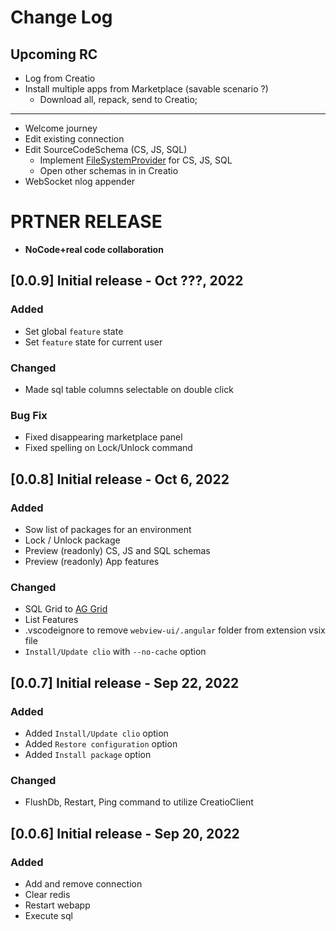 # Change Log

## Upcoming RC

- Log from Creatio
- Install multiple apps from Marketplace (savable scenario ?)
  - Download all, repack, send to Creatio;

---

- Welcome journey
- Edit existing connection
- Edit SourceCodeSchema (CS, JS, SQL)
  - Implement [FileSystemProvider] for CS, JS, SQL
  - Open other schemas in in Creatio
- WebSocket nlog appender

# PRTNER RELEASE

- **NoCode+real code collaboration**

## [0.0.9] Initial release  - Oct ???, 2022

### Added

- Set global `feature` state
- Set `feature` state for current user

### Changed

- Made sql table columns selectable on double click

### Bug Fix

- Fixed disappearing marketplace panel
- Fixed spelling on Lock/Unlock command


## [0.0.8] Initial release  - Oct 6, 2022

### Added

- Sow list of packages for an environment
- Lock / Unlock package
- Preview (readonly) CS, JS and SQL schemas
- Preview (readonly) App features

### Changed

- SQL Grid to [AG Grid][ag-grid]
- List Features
- .vscodeignore to remove `webview-ui/.angular` folder from extension vsix file
- `Install/Update clio` with `--no-cache` option


## [0.0.7] Initial release  - Sep 22, 2022

### Added

- Added `Install/Update clio` option
- Added `Restore configuration` option
- Added `Install package` option

### Changed

- FlushDb, Restart, Ping command to utilize CreatioClient

## [0.0.6] Initial release  - Sep 20, 2022

### Added

- Add and remove connection
- Clear redis
- Restart webapp
- Execute sql

#
<!-- Named links -->
[ag-grid]:https://ag-grid.com
[FileSystemProvider]:https://code.visualstudio.com/api/references/vscode-api#FileSystemProvider